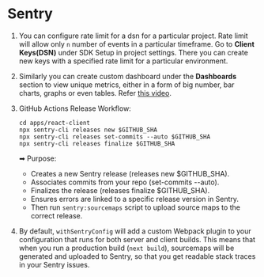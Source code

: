 # Sentry

1.  You can configure rate limit for a dsn for a particular project. Rate limit will allow only `n` number of events in a particular timeframe. Go to **Client Keys(DSN)** under SDK Setup in project settings. There you can create new keys with a specified rate limit for a particular environment.

2.  Similarly you can create custom dashboard under the **Dashboards** section to view unique metrics, either in a form of big number, bar charts, graphs or even tables. Refer [this video](https://www.youtube.com/watch?v=4qY6iaJ0ZEI&list=PLOwEowqdeNMr7wwxSeUChfvxkcvOD4PhW&index=13).

3.  GitHub Actions Release Workflow:

    ```
    cd apps/react-client
    npx sentry-cli releases new $GITHUB_SHA
    npx sentry-cli releases set-commits --auto $GITHUB_SHA
    npx sentry-cli releases finalize $GITHUB_SHA
    ```

	  ➡ Purpose:
    - Creates a new Sentry release (releases new $GITHUB_SHA).
    - Associates commits from your repo (set-commits --auto).
    - Finalizes the release (releases finalize $GITHUB_SHA).
    - Ensures errors are linked to a specific release version in Sentry.
    - Then run `sentry:sourcemaps` script to upload source maps to the   correct release.

4.  By default, `withSentryConfig` will add a custom Webpack plugin to your configuration that runs for both server and client builds. This means that when you run a production build (`next build`), sourcemaps will be generated and uploaded to Sentry, so that you get readable stack traces in your Sentry issues.